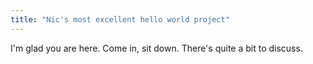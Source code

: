 ```yaml
---
title: "Nic's most excellent hello world project"
---
```


I'm glad you are here. Come in, sit down. There's quite a bit to discuss. 
